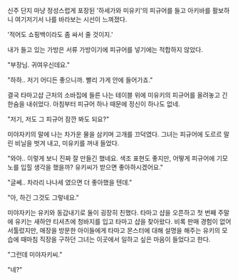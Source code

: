 신주 단지 마냥 정성스럽게 포장된 '하세가와 미유키'의 피규어를 들고 아키바를 활보하니 여기저기서 나를 바라보는 시선이 느껴졌다.

'적어도 쇼핑백이라도 좀 싸서 줄 것이지.' 

내가 들고 있는 가방은 서류 가방이기에 피규어를 넣기에는 적합하지 않았다.

"부장님. 귀여우신데요." 

"하하.. 저기 어디든 좋으니까. 빨리 가게 안에 들어가죠." 

결국 타마고샵 근처의 소바집에 들른 나는 테이블 위에 미유키의 피규어를 올려놓고 긴 한숨을 내쉬었다.
아침부터 피규어 하나 때문에 정신이 하나도 없네.

"저기, 저도 그 피규어 잠깐 봐도 되요?" 

미야자키의 말에 나는 차가운 물을 삼키며 고개를 끄덕였다.
그녀는 피규어에 도르르 말린 비닐을 벗겨 내고, 미유키를 꺼내 들었다.

"와아.. 이렇게 보니 진짜 잘 만들긴 했네요. 색조 표현도 좋지만, 어떻게 피규어에 기모노를 입힐 생각을 했을까? 유키씨가 받으면 좋아하시겠어요." 

"글쎄.. 차라리 나나세 였으면 더 좋아했을 텐데." 

"아, 하긴 그것도 그렇네요." 

미야자키는 유키와 동갑내기로 둘이 굉장히 친했다.
타마고 샵을 오픈하고 첫 번째 주말에 유키는 새하얀 티셔츠에 청바지를 입고 타마고 샵을 찾아왔다.
비록 판매 경험이 없어 서툴렀지만, 매장을 방문한 아이들에게 타마고 몬스터에 대해 설명을 해주는 유키의 모습에 때마침 직장을 구하던 그녀는 이곳에서 일하고 싶은 마음이 들었다고 한다.

"그런데 미야자키씨." 

"네?" 